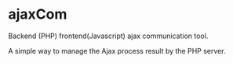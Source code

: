 # ajaxCom
Backend (PHP)  frontend(Javascript) ajax communication tool.

A simple way to manage the Ajax process result by the PHP server.
